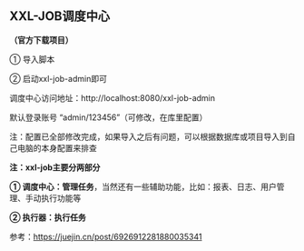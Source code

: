 ## XXL-JOB调度中心
**（官方下载项目）**

① 导入脚本

② 启动xxl-job-admin即可

调度中心访问地址：http://localhost:8080/xxl-job-admin 

默认登录账号 “admin/123456”（可修改，在库里配置）

注：配置已全部修改完成，如果导入之后有问题，可以根据数据库或项目导入到自己电脑的本身配置来排查



**注：xxl-job主要分两部分**

**① 调度中心：管理任务**，当然还有一些辅助功能，比如：报表、日志、用户管理、手动执行功能等

**② 执行器：执行任务**




参考：https://juejin.cn/post/6926912281880035341